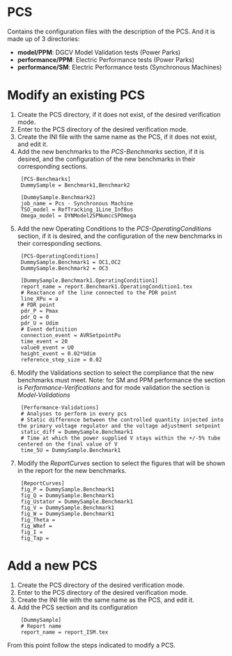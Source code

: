 # PCS 

Contains the configuration files with the description of the PCS. And it is
made up of 3 directories:
* **model/PPM**: DGCV Model Validation tests (Power Parks)
* **performance/PPM**: Electric Performance tests (Power Parks)
* **performance/SM**: Electric Performance tests (Synchronous Machines)

# Modify an existing PCS

1. Create the PCS directory, if it does not exist, of the desired verification mode.
2. Enter to the PCS directory of the desired verification mode.
3. Create the INI file with the same name as the PCS, if it does not exist, and edit it.
4. Add the new benchmarks to the *PCS-Benchmarks* section, if it is desired, and the configuration
of the new benchmarks in their corresponding sections.
   ```
    [PCS-Benchmarks]
    DummySample = Benchmark1,Benchmark2

    [DummySample.Benchmark2]
    job_name = Pcs - Synchronous Machine
    TSO_model = RefTracking_1Line_InfBus
    Omega_model = DYNModel2SPNumccSPOmega
   ```
5. Add the new Operating Conditions to the *PCS-OperatingConditions* section, if it is desired,
and the configuration of the new benchmarks in their corresponding sections.
   ```
    [PCS-OperatingConditions]
    DummySample.Benchmark1 = OC1,OC2
    DummySample.Benchmark2 = OC3

    [DummySample.Benchmark1.OperatingCondition1]
    report_name = report.Benchmark1.OperatingCondition1.tex
    # Reactance of the line connected to the PDR point
    line_XPu = a
    # PDR point
    pdr_P = Pmax
    pdr_Q = 0
    pdr_U = Udim
    # Event definition
    connection_event = AVRSetpointPu
    time_event = 20
    value0_event = U0
    height_event = 0.02*Udim
    reference_step_size = 0.02
   ```
6. Modify the Validations section to select the compliance that the new benchmarks must meet.
Note: for SM and PPM performance the section is *Performance-Verifications* and for mode validation
the section is *Model-Validations*
   ```
    [Performance-Validations]
    # Analyses to perform in every pcs
    # Static difference between the controlled quantity injected into the primary voltage regulator and the voltage adjustment setpoint
    static_diff = DummySample.Benchmark1
    # Time at which the power supplied V stays within the +/-5% tube centered on the final value of V
    time_5U = DummySample.Benchmark1
   ```
7. Modify the *ReportCurves* section to select the figures that will be shown in the report for the new 
benchmarks.
   ```
    [ReportCurves]
    fig_P = DummySample.Benchmark1
    fig_Q = DummySample.Benchmark1
    fig_Ustator = DummySample.Benchmark1
    fig_V = DummySample.Benchmark1
    fig_W = DummySample.Benchmark1
    fig_Theta =
    fig_WRef =
    fig_I =
    fig_Tap =
   ```
   
# Add a new PCS

1. Create the PCS directory of the desired verification mode.
2. Enter to the PCS directory of the desired verification mode.
3. Create the INI file with the same name as the PCS, and edit it.
4. Add the PCS section and its configuration
   ```
    [DummySample]
    # Report name
    report_name = report_ISM.tex
   ```

From this point follow the steps indicated to modify a PCS. 


